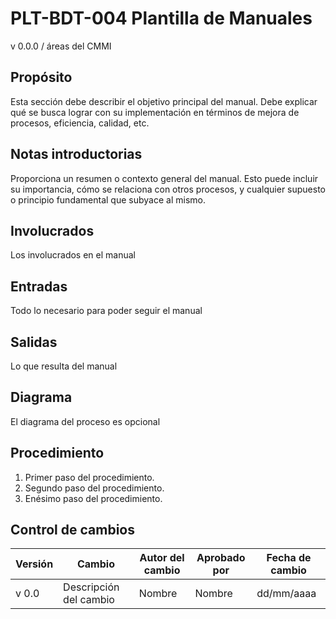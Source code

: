 # PLT-BDT-004 Plantilla de Manuales

v 0.0.0 / áreas del CMMI

## Propósito

Esta sección debe describir el objetivo principal del manual. Debe explicar qué se busca lograr con su implementación en términos de mejora de procesos, eficiencia, calidad, etc.

## Notas introductorias

Proporciona un resumen o contexto general del manual. Esto puede incluir su importancia, cómo se relaciona con otros procesos, y cualquier supuesto o principio fundamental que subyace al mismo.

## Involucrados

Los involucrados en el manual

## Entradas

Todo lo necesario para poder seguir el manual

## Salidas

Lo que resulta del manual

## Diagrama

El diagrama del proceso es opcional

## Procedimiento

1. Primer paso del procedimiento.
2. Segundo paso del procedimiento.
3. Enésimo paso del procedimiento.

## Control de cambios

| Versión | Cambio                 | Autor del cambio | Aprobado por | Fecha de cambio |
| ------- | ---------------------- | ---------------- | ------------ | --------------- |
| v 0.0   | Descripción del cambio | Nombre           | Nombre       | dd/mm/aaaa      |
